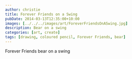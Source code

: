 ```yaml
---
author: christie
title: Forever Friends on a Swing
pubDate: 2014-03-13T12:35:00+10:00
images: [../../../images/art/ForeverFriendsOnASwing.jpg]
description: Bear on a swing
categories: [art, create]
tags: [drawing, coloured pencil, Forever Friends, bear]
---
```


Forever Friends bear on a swing

